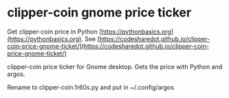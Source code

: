 # clipper-coin gnome price ticker

Get clipper-coin price in Python [https://pythonbasics.org](https://pythonbasics.org).
See [https://codesharedot.github.io/clipper-coin-price-gnome-ticket/](https://codesharedot.github.io/clipper-coin-price-gnome-ticket/)

clipper-coin price ticker for Gnome desktop. Gets the price with Python and argos.

Rename to clipper-coin.1r60s.py and put in ~/.config/argos
